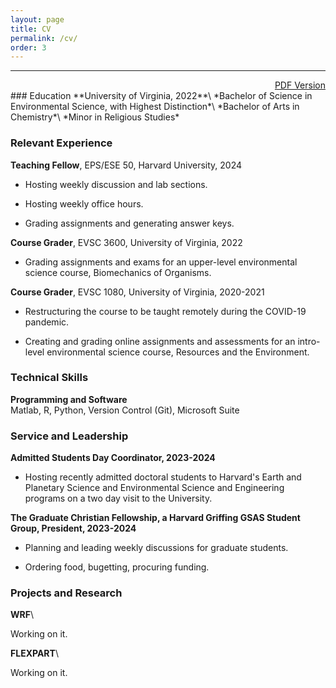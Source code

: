 ```yaml
---
layout: page
title: CV
permalink: /cv/
order: 3
---
```

------------------------------------------------------------------------
<div style="text-align: right;">
<a href="/pdfs/Public_Resume.pdf">PDF Version</a>
</div>
### Education
**University of Virginia, 2022**\
*Bachelor of Science in Environmental Science, with Highest Distinction*\
*Bachelor of Arts in Chemistry*\
*Minor in Religious Studies*

### Relevant Experience

**Teaching Fellow**, EPS/ESE 50, Harvard University, 2024

* Hosting weekly discussion and lab sections.

* Hosting weekly office hours.

* Grading assignments and generating answer keys.

**Course Grader**, EVSC 3600, University of Virginia, 2022

* Grading assignments and exams for an upper-level environmental science course, Biomechanics of Organisms.

**Course Grader**, EVSC 1080, University of Virginia, 2020-2021

* Restructuring the course to be taught remotely during the COVID-19 pandemic.

* Creating and grading online assignments and assessments for an intro-level environmental science course, Resources and the Environment. 

### Technical Skills
**Programming and Software**\
Matlab, R, Python, Version Control (Git), Microsoft Suite

### Service and Leadership

**Admitted Students Day Coordinator, 2023-2024**

* Hosting recently admitted doctoral students to Harvard's Earth and Planetary Science and Environmental Science and Engineering programs on a two day visit to the University.

**The Graduate Christian Fellowship, a Harvard Griffing GSAS Student Group, President, 2023-2024**

* Planning and leading weekly discussions for graduate students. 

* Ordering food, bugetting, procuring funding.

### Projects and Research

**WRF**\

Working on it.

**FLEXPART**\

Working on it.

